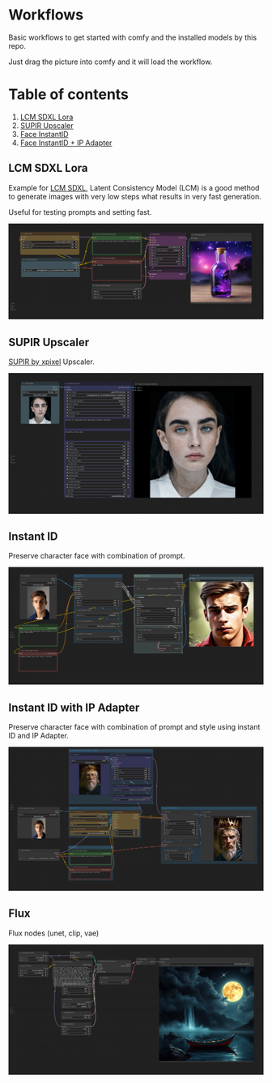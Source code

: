 # Workflows

Basic workflows to get started with comfy and the installed models by this repo.

Just drag the picture into comfy and it will load the workflow.

# Table of contents
1. [LCM SDXL Lora](#lcm-sdxl-lora)
2. [SUPIR Upscaler](#supir-upscale)
3. [Face InstantID](#instant-id-with-ip-adapter)
4. [Face InstantID + IP Adapter](#instant-id-with-ip-adapter)

## LCM SDXL Lora

Example for [LCM SDXL](https://huggingface.co/latent-consistency/lcm-lora-sdxl), Latent Consistency Model (LCM) is a good method to generate images with very low steps what results in very fast generation.

Useful for testing prompts and setting fast.

![pic](LCM-Lora.png)


## SUPIR Upscaler

[SUPIR by xpixel](https://supir.xpixel.group/) Upscaler.

![pic](SUPIR.png)

## Instant ID 

Preserve character face with combination of prompt.

![pic](InstantID.png)

## Instant ID with IP Adapter

Preserve character face with combination of prompt and style using instant ID and IP Adapter.

![pic](instanteID-ip-adpater.png)

## Flux

Flux nodes (unet, clip, vae)

![pic](Flux.png)